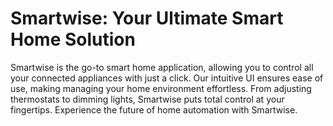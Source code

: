 # Smartwise: Your Ultimate Smart Home Solution

Smartwise is the go-to smart home application, allowing you to control all your connected appliances with just a click. Our intuitive UI ensures ease of use, making managing your home environment effortless. From adjusting thermostats to dimming lights, Smartwise puts total control at your fingertips. Experience the future of home automation with Smartwise.
